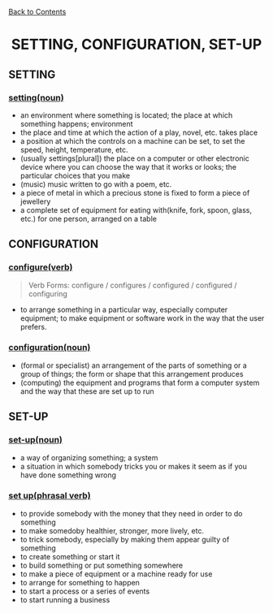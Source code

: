 ﻿[Back to Contents](../../../README.md)

<h1 style="text-align: center;">SETTING, CONFIGURATION, SET-UP</h1>

## SETTING

### [setting(noun)](https://www.oxfordlearnersdictionaries.com/definition/english/setting)
- an environment where something is located; the place at which something happens; environment
- the place and time at which the action of a play, novel, etc. takes place
- a position at which the controls on a machine can be set, to set the speed, height, temperature, etc.
- (usually settings[plural]) the place on a computer or other electronic device where you can choose the way that it works or looks; the particular choices that you make
- (music) music written to go with a poem, etc.
- a piece of metal in which a precious stone is fixed to form a piece of jewellery
- a complete set of equipment for eating with(knife, fork, spoon, glass, etc.) for one person, arranged on a table

## CONFIGURATION

### [configure(verb)](https://www.oxfordlearnersdictionaries.com/definition/english/configure)
> Verb Forms: configure / configures / configured / configured / configuring
- to arrange something in a particular way, especially computer equipment; to make equipment or software work in the way that the user prefers.

### [configuration(noun)](https://www.oxfordlearnersdictionaries.com/definition/english/configuration)
- (formal or specialist) an arrangement of the parts of something or a group of things; the form or shape that this arrangement produces
- (computing) the equipment and programs that form a computer system and the way that these are set up to run

## SET-UP

### [set-up(noun)](https://www.oxfordlearnersdictionaries.com/definition/english/set-up_2)
- a way of organizing something; a system
- a situation in which somebody tricks you or makes it seem as if you have done something wrong

### [set up(phrasal verb)](https://www.oxfordlearnersdictionaries.com/definition/english/set-up_1)
- to provide somebody with the money that they need in order to do something
- to make somedoby healthier, stronger, more lively, etc.
- to trick somebody, especially by making them appear guilty of something
- to create something or start it
- to build something or put something somewhere
- to make a piece of equipment or a machine ready for use
- to arrange for something to happen
- to start a process or a series of events
- to start running a business
